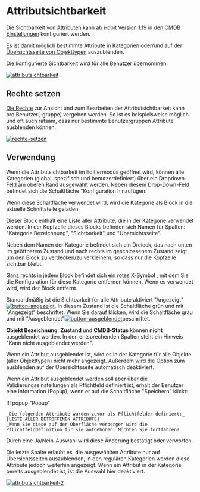 # Attributsichtbarkeit

Die Sichtbarkeit von [Attributen](attributfelder.md) kann ab i-doit [Version 1.19](../versionshistorie/release-notes/release-notes-1.19.md) in den [CMDB Einstellungen](../administration/verwaltung/cmdb-einstellungen.md) konfiguriert werden.

Es ist damit möglich bestimmte Attribute in [Kategorien](kategorien-und-attribute.md) oder/und auf der [Übersichtsseite von Objekttypen](objekttypen.md) auszublenden.

Die konfigurierte Sichtbarkeit wird für alle Benutzer übernommen.

[![attributsichtbarkeit](../assets/images/de/grundlagen/attributsichtbarkeit/1-as.png)](../assets/images/de/grundlagen/attributsichtbarkeit/1-as.png)

Rechte setzen
-------------

[Die Rechte](../administration/verwaltung/berechtigungen.md) zur Ansicht und zum Bearbeiten der Attributsichtbarkeit kann pro Benutzer(-gruppe) vergeben werden. So ist es beispielsweise möglich und oft auch ratsam, dass nur bestimmte Benutzergruppen Attribute ausblenden können.

[![rechte-setzen](../assets/images/de/grundlagen/attributsichtbarkeit/2-as.png)](../assets/images/de/grundlagen/attributsichtbarkeit/2-as.png)

Verwendung
----------

Wenn die Attributsichtbarkeit im Editiermodus geöffnet wird, können alle Kategorien (global, spezifisch und benutzerdefiniert) über ein Dropdown-Feld am oberen Rand ausgewählt werden. Neben diesem Drop-Down-Feld befindet sich die Schaltfläche "Konfiguration hinzufügen.

Wenn diese Schaltfläche verwendet wird, wird die Kategorie als Block in die aktuelle Schnittstelle geladen

Dieser Block enthält eine Liste aller Attribute, die in der Kategorie verwendet werden. In der Kopfzeile  dieses Blocks befinden sich Namen für Spalten: "Kategorie Bezeichnung", "Sichtbarkeit" und "Übersichtsseite".

Neben dem Namen der Kategorie befindet sich ein Dreieck, das nach unten im geöffnetem Zustand und nach rechts im geschlossenem Zustand zeigt , um den Block zu verdecken/zu verkleinern, so dass nur die Kopfzeile sichtbar bleibt.

Ganz rechts in jedem Block befindet sich ein rotes X-Symbol , mit dem Sie die Konfiguration für diese Kategorie entfernen können. Wenn es verwendet wird, wird der Block entfernt.

Standardmäßig ist die Sichtbarkeit für alle Attribute aktiviert "Angezeigt"[![button-angezeigt](../assets/images/de/grundlagen/attributsichtbarkeit/3-as.png)](../assets/images/de/grundlagen/attributsichtbarkeit/3-as.png). In diesem Zustand ist die Schaltfläche grün und mit "Angezeigt"  beschriftet. Wenn Sie darauf klicken, wird die Schaltfläche grau und mit "Ausgeblendet"[![button-ausgeblendet](../assets/images/de/grundlagen/attributsichtbarkeit/4-as.png)](../assets/images/de/grundlagen/attributsichtbarkeit/4-as.png)beschriftet.

**Objekt Bezeichnung**, **Zustand** und **CMDB-Status** können **nicht** ausgeblendet werden. In den entsprechenden Spalten steht ein Hinweis "Kann nicht ausgeblendet werden".

Wenn ein Attribut ausgeblendet ist, wird es in der Kategorie für alle Objekte (aller Objekttypen) nicht mehr angezeigt. Außerdem wird die Option zum ausblenden auf der Übersichtsseite automatisch deaktiviert.

Wenn ein Attribut ausgeblendet werden soll aber über die Validierungseinstellungen als Pflichtfeld definiert ist, erhält der Benutzer eine Information (Popup), wenn er auf die Schaltfläche "Speichern" klickt:

!!! popup "Popup"

    _Die folgenden Attribute wurden zuvor als Pflichtfelder definiert:_
    [LISTE ALLER BETROFFENEN ATTRIBUTE]
    _Wenn Sie diese auf der Oberfläche verbergen wird die Pflichtfelddefinition für sie aufgehoben. Möchten Sie fortfahren?_

Durch eine Ja/Nein-Auswahl wird diese Änderung bestätigt oder verworfen.

Die letzte Spalte erlaubt es, die ausgewählten Attribute nur auf Übersichtsseiten auszublenden, in den regulären Kategorien werden diese Attribute jedoch weiterhin angezeigt. Wenn ein Attribut in der Kategorie bereits ausgeblendet ist, ist die Auswahl hier deaktiviert.

[![attributsichtbarkeit-2](../assets/images/de/grundlagen/attributsichtbarkeit/5-as.png)](../assets/images/de/grundlagen/attributsichtbarkeit/5-as.png)
